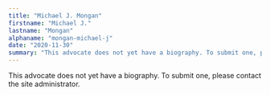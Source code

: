 ```yaml
---
title: "Michael J. Mongan"
firstname: "Michael J."
lastname: "Mongan"
alphaname: "mongan-michael-j"
date: "2020-11-30"
summary: "This advocate does not yet have a biography. To submit one, please contact the site administrator."
---
```

This advocate does not yet have a biography. To submit one, please contact the site administrator.

